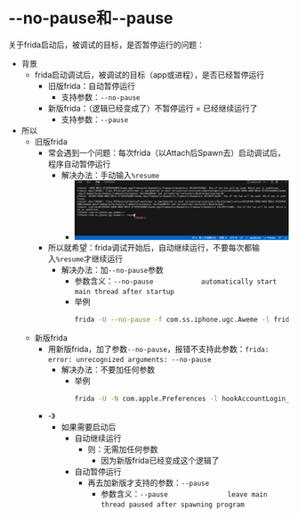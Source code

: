 # --no-pause和--pause

关于frida启动后，被调试的目标，是否暂停运行的问题：

* 背景
  * frida启动调试后，被调试的目标（app或进程），是否已经暂停运行
    * 旧版frida：自动暂停运行
      * 支持参数：`--no-pause`
    * 新版frida：（逻辑已经变成了）不暂停运行 = 已经继续运行了
      * 支持参数：`--pause`
* 所以
  * 旧版frida
    * 常会遇到一个问题：每次frida（以Attach后Spawn去）启动调试后，程序自动暂停运行
      * 解决办法：手动输入`%resume`
        * ![frida_input_resume](../../assets/img/frida_input_resume.png)
    * 所以就希望：frida调试开始后，自动继续运行，不要每次都输入`%resume`才继续运行
      * 解决办法：加`--no-pause`参数
        * 参数含义：`--no-pause            automatically start main thread after startup`
        * 举例
          ```bash
          frida -U --no-pause -f com.ss.iphone.ugc.Aweme -l frida/dyldImage.js
          ```
  * 新版frida
    * 用新版frida，加了参数`--no-pause`，报错不支持此参数：`frida: error: unrecognized arguments: --no-pause`
      * 解决办法：不要加任何参数
        * 举例
          ```bash
          frida -U -N com.apple.Preferences -l hookAccountLogin_singleClassAllMethod.js
          ```
    * -》
      * 如果需要启动后
        * 自动继续运行
          * 则：无需加任何参数
            * 因为新版frida已经变成这个逻辑了
        * 自动暂停运行
          * 再去加新版才支持的参数：`--pause`
            * 参数含义：`--pause               leave main thread paused after spawning program`
